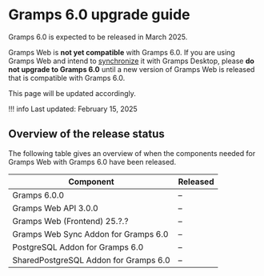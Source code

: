 # Gramps 6.0 upgrade guide

Gramps 6.0 is expected to be released in March 2025.

Gramps Web is **not yet compatible** with Gramps 6.0. If you are using Gramps Web and intend to [synchronize](../administration/sync.md) it with Gramps Desktop, please **do not upgrade to Gramps 6.0** until a new version of Gramps Web is released that is compatible with Gramps 6.0.

This page will be updated accordingly.

!!! info
    Last updated: February 15, 2025


## Overview of the release status

The following table gives an overview of when the components needed for Gramps Web with Gramps 6.0 have been released.

Component | Released
---|---
Gramps 6.0.0 | &ndash;
Gramps Web API 3.0.0 | &ndash;
Gramps Web (Frontend) 25.?.? | &ndash;
Gramps Web Sync Addon for Gramps 6.0 | &ndash;
PostgreSQL Addon for Gramps 6.0 | &ndash;
SharedPostgreSQL Addon for Gramps 6.0 | &ndash;
